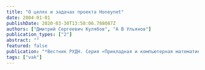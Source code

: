 ```yaml
---
title: "О целях и задачах проекта Honeynet"
date: 2004-01-01
publishDate: 2020-03-30T13:58:06.788087Z
authors: ["Дмитрий Сергеевич Кулябов", "А В Ульянов"]
publication_types: ["2"]
abstract: ""
featured: false
publication: "*Вестник РУДН. Серия «Прикладная и компьютерная математика»*"
tags: ["vak"]
---
```


